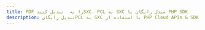 ---title: PDF را به  تبدیل کنیدSXC، PCL به SXC مبدل رایگان یا PHP SDKdescription: تبدیل رایگانPCL به SXC با استفاده از PHP Cloud APIs & SDK همچنین اسناد PDF را در Cloud ایجاد، ویرایش و رندر کنید.---